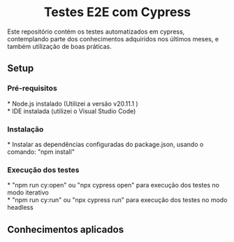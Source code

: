 <h1 align="center"> Testes E2E com Cypress</h1>
Este repositório contém os testes automatizados em cypress, contemplando parte dos conhecimentos adquiridos nos últimos meses, e também utilização de boas práticas. 

<h2>Setup</h2>
<h3>Pré-requisitos</h3>
* Node.js instalado (Utilizei a versão v20.11.1 )<br/>
* IDE instalada (utilizei o Visual Studio Code)<br/>

<h3>Instalação</h3>
* Instalar as dependências configuradas do package.json, usando o comando: 	"npm install"<br/>

<h3>Execução dos testes</h3>
* "npm run cy:open" ou "npx cypress open" para execução dos testes no modo iterativo<br/>
* "npm run cy:run" ou "npx cypress run" para execução dos testes no modo headless<br/>

<h2>Conhecimentos aplicados</h2>
